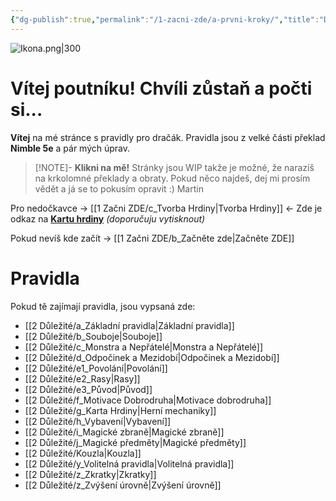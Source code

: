 ```yaml
---
{"dg-publish":true,"permalink":"/1-zacni-zde/a-prvni-kroky/","title":"Dračák","tags":["gardenEntry"]}
---
```


![Ikona.png|300](/img/user/z_img/Ikona.png)
# Vítej poutníku! Chvíli zůstaň a počti si...
**Vítej** na mé stránce s pravidly pro dračák.
Pravidla jsou z velké části překlad **Nimble 5e** a pár mých úprav.

>[!NOTE]- **Klikni na mě!**
>Stránky jsou WIP takže je možné, že narazíš na krkolomné překlady a obraty. 
>Pokud něco najdeš, dej mi prosím vědět a já se to pokusím opravit :)
>Martin

Pro nedočkavce -> [[1 Začni ZDE/c_Tvorba Hrdiny\|Tvorba Hrdiny]] <-
Zde je odkaz na **[Kartu hrdiny](https://drive.google.com/file/d/14pi0J4nvj7RvSwbVuuvb9p-qMiI0nJK-/view?usp=sharing)** *(doporučuju vytisknout)*

Pokud nevíš kde začít -> [[1 Začni ZDE/b_Začněte zde\|Začněte ZDE]]
# Pravidla
Pokud tě zajímají pravidla, jsou vypsaná zde:
- [[2 Důležité/a_Základní pravidla\|Základní pravidla]]
- [[2 Důležité/b_Souboje\|Souboje]]
- [[2 Důležité/c_Monstra a Nepřátelé\|Monstra a Nepřátelé]]
- [[2 Důležité/d_Odpočinek a Mezidobí\|Odpočinek a Mezidobí]]
- [[2 Důležité/e1_Povolání\|Povolání]]
- [[2 Důležité/e2_Rasy\|Rasy]]
- [[2 Důležité/e3_Původ\|Původ]]
- [[2 Důležité/f_Motivace Dobrodruha\|Motivace dobrodruha]]
- [[2 Důležité/g_Karta Hrdiny\|Herní mechaniky]]
- [[2 Důležité/h_Vybavení\|Vybavení]]
- [[2 Důležité/i_Magické zbraně\|Magické zbraně]]
- [[2 Důležité/j_Magické předměty\|Magické předměty]]
- [[2 Důležité/Kouzla\|Kouzla]]
- [[2 Důležité/y_Volitelná pravidla\|Volitelná pravidla]]
- [[2 Důležité/z_Zkratky\|Zkratky]]
- [[2 Důležité/z_Zvýšení úrovně\|Zvýšení úrovně]]